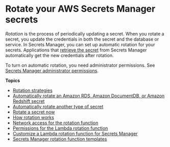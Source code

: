 # Rotate your AWS Secrets Manager secrets<a name="rotating-secrets"></a>

*Rotation* is the process of periodically updating a secret\. When you rotate a secret, you update the credentials in both the secret and the database or service\. In Secrets Manager, you can set up automatic rotation for your secrets\. Applications that [retrieve the secret](https://docs.aws.amazon.com/secretsmanager/latest/userguide/retrieving-secrets.html#retrieving-secrets_pro) from Secrets Manager automatically get the new credentials after rotation\.

To turn on automatic rotation, you need administrator permissions\. See [Secrets Manager administrator permissions](auth-and-access.md#auth-and-access_admin)\.

**Topics**
+ [Rotation strategies](rotating-secrets_strategies.md)
+ [Automatically rotate an Amazon RDS, Amazon DocumentDB, or Amazon Redshift secret](rotate-secrets_turn-on-for-db.md)
+ [Automatically rotate another type of secret](rotate-secrets_turn-on-for-other.md)
+ [Rotate a secret now](rotate-secrets_now.md)
+ [How rotation works](rotate-secrets_how.md)
+ [Network access for the rotation function](rotation-network-rqmts.md)
+ [Permissions for the Lambda rotation function](rotating-secrets-required-permissions-function.md)
+ [Customize a Lambda rotation function for Secrets Manager](rotate-secrets_customize.md)
+ [Secrets Manager rotation function templates](reference_available-rotation-templates.md)